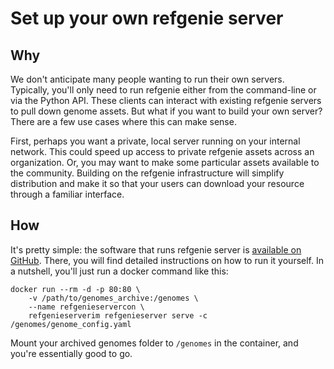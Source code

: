 # Set up your own refgenie server

## Why

We don't anticipate many people wanting to run their own servers. Typically, you'll only need to run refgenie either from the command-line or via the Python API. These clients can interact with existing refgenie servers to pull down genome assets. But what if you want to build your own server? There are a few use cases where this can make sense. 

First, perhaps you want a private, local server running on your internal network. This could speed up access to private refgenie assets across an organization. Or, you may want to make some particular assets available to the community. Building on the refgenie infrastructure will simplify distribution and make it so that your users can download your resource through a familiar interface.

## How

It's pretty simple: the software that runs refgenie server is [available on GitHub](http://github.com/databio/refgenieserver). There, you will find detailed instructions on how to run it yourself. In a nutshell, you'll just run a docker command like this:

```
docker run --rm -d -p 80:80 \
	-v /path/to/genomes_archive:/genomes \
	--name refgenieservercon \
	refgenieserverim refgenieserver serve -c /genomes/genome_config.yaml 
```

Mount your archived genomes folder to `/genomes` in the container, and you're essentially good to go.
